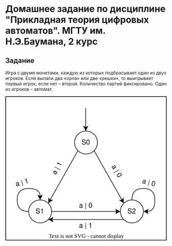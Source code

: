 # Домашнее задание по дисциплине "Прикладная теория цифровых автоматов". МГТУ им. Н.Э.Баумана, 2 курс
## Задание
Игра с двумя монетами, каждую из которых подбрасывает один из двух
игроков. Если выпали два «орла» или две «решки», то выигрывает первый игрок, если
нет – второй. Количество партий фиксировано. Один из игроков – автомат.

![Граф состояний автомата](images/graph.svg)
